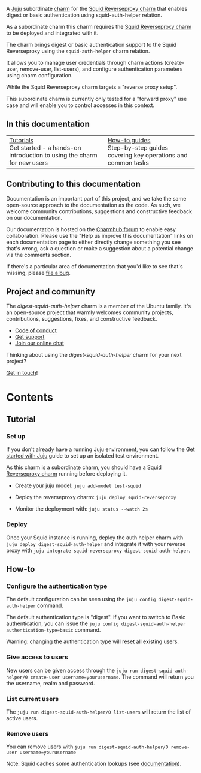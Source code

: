 A [Juju](https://juju.is/) subordinate [charm](https://juju.is/docs/olm/charmed-operators) for the [Squid Reverseproxy charm](https://charmhub.io/squid-reverseproxy) that enables digest or basic authentication using squid-auth-helper relation.

As a subordinate charm this charm requires the [Squid Reverseproxy charm](https://charmhub.io/squid-reverseproxy) to be deployed and integrated with it.

The charm brings digest or basic authentication support to the Squid Reverseproxy using the `squid-auth-helper` charm relation.

It allows you to manage user credentials through charm actions (create-user, remove-user, list-users), and configure authentication parameters using charm configuration.

While the Squid Reverseproxy charm targets a "reverse proxy setup".

This subordinate charm is currently only tested for a "forward proxy" use case and will enable you to control accesses in this context.

## In this documentation

| | |
|--|--|
| [Tutorials](#tutorial-5)</br> Get started - a hands-on introduction to using the charm for new users </br> | [How-to guides](#how-to-8)</br> Step-by-step guides covering key operations and common tasks |

## Contributing to this documentation

Documentation is an important part of this project, and we take the same open-source approach to the documentation as the code. As such, we welcome community contributions, suggestions and constructive feedback on our documentation.

Our documentation is hosted on the [Charmhub forum](https://discourse.charmhub.io/t/digest-squid-auth-helper-documentation-overview/) to enable easy collaboration. Please use the "Help us improve this documentation" links on each documentation page to either directly change something you see that's wrong, ask a question or make a suggestion about a potential change via the comments section.

If there's a particular area of documentation that you'd like to see that's missing, please 
[file a bug](https://github.com/canonical/digest-squid-auth-helper/issues).

## Project and community

The *digest-squid-auth-helper* charm is a member of the Ubuntu family. It's an open-source project that warmly welcomes community projects, contributions, suggestions, fixes, and constructive feedback.

- [Code of conduct](https://ubuntu.com/community/code-of-conduct)
- [Get support](https://discourse.charmhub.io/)
- [Join our online chat](https://matrix.to/#/#charmhub-charmdev:ubuntu.com)

Thinking about using the *digest-squid-auth-helper* charm for your next project?

[Get in touch](https://matrix.to/#/#charmhub-charmdev:ubuntu.com)!

# Contents

## Tutorial

### Set up

If you don't already have a running Juju environment, you can follow the [Get started with Juju](https://juju.is/docs/juju/tutorial) guide to set up an isolated test environment.

As this charm is a subordinate charm, you should have a [Squid Reverseproxy charm](https://charmhub.io/squid-reverseproxy) running before deploying it.

- Create your juju model: `juju add-model test-squid`

- Deploy the reverseproxy charm: `juju deploy squid-reverseproxy`

- Monitor the deployment with: `juju status --watch 2s`

### Deploy

Once your Squid instance is running, deploy the auth helper charm with `juju deploy digest-squid-auth-helper` and integrate it with your reverse proxy with `juju integrate squid-reverseproxy digest-squid-auth-helper`.

## How-to

### Configure the authentication type

The default configuration can be seen using the `juju config digest-squid-auth-helper` command.

The default authentication type is "digest". If you want to switch to Basic authentication, you can issue the `juju config digest-squid-auth-helper authentication-type=basic` command.

Warning: changing the authentication type will reset all existing users.

### Give access to users

New users can be given access through the `juju run digest-squid-auth-helper/0 create-user username=yourusername`. The command will return you the username, realm and password.

### List current users

The `juju run digest-squid-auth-helper/0 list-users` will return the list of active users.

### Remove users

You can remove users with `juju run digest-squid-auth-helper/0 remove-user username=yourusername`

Note: Squid caches some authentication lookups (see [documentation](https://wiki.squid-cache.org/Features/Authentication#does-squid-cache-authentication-lookups)).
